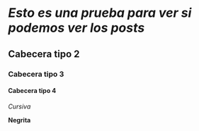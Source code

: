 # *Esto es una prueba para ver si podemos ver los posts*  

## Cabecera tipo 2

### Cabecera tipo 3

#### Cabecera tipo 4



*Cursiva*

**Negrita**


